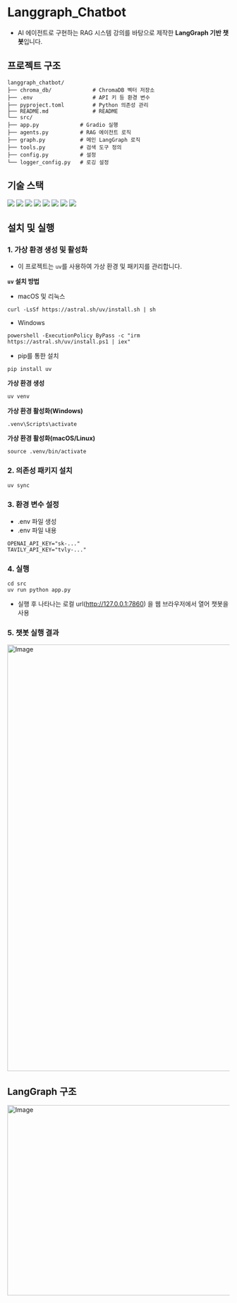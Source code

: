 # Langgraph_Chatbot
- AI 에이전트로 구현하는 RAG 시스템 강의를 바탕으로 제작한 **LangGraph 기반 챗봇**입니다.

## 프로젝트 구조
```
langgraph_chatbot/
├── chroma_db/             # ChromaDB 벡터 저장소
├── .env                   # API 키 등 환경 변수
├── pyproject.toml         # Python 의존성 관리
├── README.md              # README
└── src/
├── app.py             # Gradio 실행
├── agents.py          # RAG 에이전트 로직
├── graph.py           # 메인 LangGraph 로직
├── tools.py           # 검색 도구 정의
├── config.py          # 설정
└── logger_config.py   # 로깅 설정
```
## 기술 스택
<div align=left> 
  <img src="https://img.shields.io/badge/python-3776AB?style=for-the-badge&logo=python&logoColor=white"> 
  <img src="https://img.shields.io/badge/LangChain-1C3C3C?style=for-the-badge&logo=LangChain&logoColor=white">
  <img src="https://img.shields.io/badge/LangGraph-1C3C3C?style=for-the-badge&logo=LangGraph&logoColor=white">
  <img src="https://img.shields.io/badge/OpenAI-412991?style=for-the-badge&logo=OpenAI&logoColor=white">
  <img src="https://img.shields.io/badge/HuggingFace-FFD21E?style=for-the-badge&logo=HuggingFace&logoColor=white">
  <img src="https://img.shields.io/badge/Pydantic-E92063?style=for-the-badge&logo=Pydantic&logoColor=white"> 
  <img src="https://img.shields.io/badge/Gradio-F97316?style=for-the-badge&logo=Gradio&logoColor=white">
  <img src="https://img.shields.io/badge/ChromaDB-6665CD?style=for-the-badge">

</div>

## 설치 및 실행
### 1. 가상 환경 생성 및 활성화
- 이 프로젝트는 `uv`를 사용하여 가상 환경 및 패키지를 관리합니다.

**`uv` 설치 방법**
  
- macOS 및 리눅스
```
curl -LsSf https://astral.sh/uv/install.sh | sh
```
- Windows
```
powershell -ExecutionPolicy ByPass -c "irm https://astral.sh/uv/install.ps1 | iex"
```
- pip를 통한 설치
```
pip install uv
```

**가상 환경 생성**
```bash
uv venv
```

**가상 환경 활성화(Windows)**
```
.venv\Scripts\activate
```

**가상 환경 활성화(macOS/Linux)**
```
source .venv/bin/activate
```

### 2. 의존성 패키지 설치
```
uv sync
```

### 3. 환경 변수 설정
- .env 파일 생성
- .env 파일 내용
```
OPENAI_API_KEY="sk-..."
TAVILY_API_KEY="tvly-..."
```

### 4. 실행
```
cd src
uv run python app.py
```
- 실행 후 나타나는 로컬 url(http://127.0.0.1:7860) 을 웹 브라우저에서 열어 챗봇을 사용

### 5. 챗봇 실행 결과
<img width="1898" height="968" alt="Image" src="https://github.com/user-attachments/assets/b7e504ca-2f72-457b-b041-e7e294a310fd" />

## LangGraph 구조
<img width="696" height="432" alt="Image" src="https://github.com/user-attachments/assets/7c7f473a-97b4-4729-b8b0-8e9b552a85cf" />
